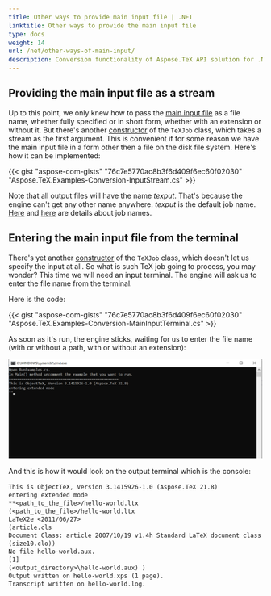```yaml
---
title: Other ways to provide main input file | .NET
linktitle: Other ways to provide the main input file
type: docs
weight: 14
url: /net/other-ways-of-main-input/
description: Conversion functionality of Aspose.TeX API solution for .NET has a Constructor which accepts a stream as the first argument. Here are some code examples.
---
```


## **Providing the main input file as a stream**

Up to this point, we only knew how to pass the [main input file](/tex/net/tex-io/#tex-input) as a file name, whether fully specified or in short form, whether with an extension or without it. But there's another [constructor](https://reference.aspose.com/tex/net/aspose.tex/texjob/texjob/) of the `TeXJob` class, which takes a stream as the first argument. This is convenient if for some reason we have the main input file in a form other then a file on the disk file system. Here's how it can be implemented:

{{< gist "aspose-com-gists" "76c7e5770ac8b3f6d409f6ec60f02030" "Aspose.TeX.Examples-Conversion-InputStream.cs" >}}

Note that all output files will have the name *texput*. That's because the engine can't get any other name anywhere. *texput* is the default job name. [Here](/tex/net/tex-io/#tex-output) and [here](/tex/net/other-options/#how-to-set-the-job-name) are details about job names.

## **Entering the main input file from the terminal**

There's yet another [constructor](https://reference.aspose.com/tex/net/aspose.tex/texjob/texjob/) of the `TeXJob` class, which doesn't let us specify the input at all. So what is such TeX job going to process, you may wonder? This time we will need an input terminal. The engine will ask us to enter the file name from the terminal.

Here is the code:

{{< gist "aspose-com-gists" "76c7e5770ac8b3f6d409f6ec60f02030" "Aspose.TeX.Examples-Conversion-MainInputTerminal.cs" >}}

As soon as it's run, the engine sticks, waiting for us to enter the file name (with or without a path, with or without an extension):


![](Conversion-MainInputTerminal.png)

And this is how it would look on the output terminal which is the console:

```text
This is ObjectTeX, Version 3.1415926-1.0 (Aspose.TeX 21.8)
entering extended mode
**<path_to_the_file>/hello-world.ltx
(<path_to_the_file>/hello-world.ltx
LaTeX2e <2011/06/27>
(article.cls
Document Class: article 2007/10/19 v1.4h Standard LaTeX document class
(size10.clo))
No file hello-world.aux.
[1]
(<output_directory>\hello-world.aux) )
Output written on hello-world.xps (1 page).
Transcript written on hello-world.log.
```
